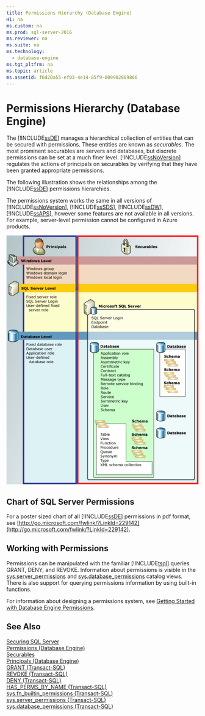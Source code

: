 ```yaml
---
title: Permissions Hierarchy (Database Engine)
H1: na
ms.custom: na
ms.prod: sql-server-2016
ms.reviewer: na
ms.suite: na
ms.technology: 
  - database-engine
ms.tgt_pltfrm: na
ms.topic: article
ms.assetid: f6d20a55-ef03-4e14-85f9-009902889866
---
```

# Permissions Hierarchy (Database Engine)
  The [!INCLUDE[ssDE](../../Topics/TopicNameContainA/includes/ssDE_md.md)] manages a hierarchical collection of entities that can be secured with permissions. These entities are known as *securables*. The most prominent securables are servers and databases, but discrete permissions can be set at a much finer level. [!INCLUDE[ssNoVersion](../../Topics/TopicNameContainA/includes/ssNoVersion_md.md)] regulates the actions of principals on securables by verifying that they have been granted appropriate permissions.  
  
 The following illustration shows the relationships among the [!INCLUDE[ssDE](../../Topics/TopicNameContainA/includes/ssDE_md.md)] permissions hierarchies.  
  
 The permissions system works the same in all versions of [!INCLUDE[ssNoVersion](../../Topics/TopicNameContainA/includes/ssNoVersion_md.md)], [!INCLUDE[ssSDS](../../Topics/TopicNameContainA/includes/ssSDS_md.md)], [!INCLUDE[ssDW](../../Topics/TopicNameNotContainA/includes/ssDW_md.md)], [!INCLUDE[ssAPS](../../Topics/TopicNameNotContainA/includes/ssAPS_md.md)], however some features are not available in all versions. For example, server-level permission cannot be configured in Azure products.  
  
 ![Diagram of Database Engine permissions hierarchies](../../Topics/TopicNameNotContainA/media/wj_security_layers.gif "wj_security_layers")  
  
## Chart of SQL Server Permissions  
 For a poster sized chart of all [!INCLUDE[ssDE](../../Topics/TopicNameContainA/includes/ssDE_md.md)] permissions in pdf format, see [http://go.microsoft.com/fwlink/?LinkId=229142](http://go.microsoft.com/fwlink/?LinkId=229142).  
  
## Working with Permissions  
 Permissions can be manipulated with the familiar [!INCLUDE[tsql](../../Topics/TopicNameContainA/includes/tsql_md.md)] queries GRANT, DENY, and REVOKE. Information about permissions is visible in the [sys.server_permissions](../Topic/sys.server_permissions%20\(Transact-SQL\).md) and [sys.database_permissions](../Topic/sys.database_permissions%20\(Transact-SQL\).md) catalog views. There is also support for querying permissions information by using built-in functions.  
  
 For information about designing a permissions system, see [Getting Started with Database Engine Permissions](../../Topics/TopicNameNotContainA/Getting-Started-with-Database-Engine-Permissions.md).  
  
## See Also  
 [Securing SQL Server](../../Topics/TopicNameNotContainA/Securing-SQL-Server.md)   
 [Permissions &#40;Database Engine&#41;](../../Topics/TopicNameNotContainA/Permissions--Database-Engine-.md)   
 [Securables](../../Topics/TopicNameNotContainA/Securables.md)   
 [Principals &#40;Database Engine&#41;](../../Topics/TopicNameNotContainA/Principals--Database-Engine-.md)   
 [GRANT &#40;Transact-SQL&#41;](../Topic/GRANT%20\(Transact-SQL\).md)   
 [REVOKE &#40;Transact-SQL&#41;](../Topic/REVOKE%20\(Transact-SQL\).md)   
 [DENY &#40;Transact-SQL&#41;](../Topic/DENY%20\(Transact-SQL\).md)   
 [HAS_PERMS_BY_NAME &#40;Transact-SQL&#41;](../Topic/HAS_PERMS_BY_NAME%20\(Transact-SQL\).md)   
 [sys.fn_builtin_permissions &#40;Transact-SQL&#41;](../Topic/sys.fn_builtin_permissions%20\(Transact-SQL\).md)   
 [sys.server_permissions &#40;Transact-SQL&#41;](../Topic/sys.server_permissions%20\(Transact-SQL\).md)   
 [sys.database_permissions &#40;Transact-SQL&#41;](../Topic/sys.database_permissions%20\(Transact-SQL\).md)  
  
  